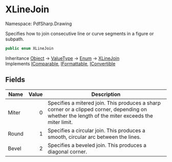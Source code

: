 # XLineJoin

Namespace: PdfSharp.Drawing

Specifies how to join consecutive line or curve segments in a figure or subpath.

```csharp
public enum XLineJoin
```

Inheritance [Object](https://docs.microsoft.com/en-us/dotnet/api/system.object) → [ValueType](https://docs.microsoft.com/en-us/dotnet/api/system.valuetype) → [Enum](https://docs.microsoft.com/en-us/dotnet/api/system.enum) → [XLineJoin](./pdfsharp.drawing.xlinejoin)<br>
Implements [IComparable](https://docs.microsoft.com/en-us/dotnet/api/system.icomparable), [IFormattable](https://docs.microsoft.com/en-us/dotnet/api/system.iformattable), [IConvertible](https://docs.microsoft.com/en-us/dotnet/api/system.iconvertible)

## Fields

| Name | Value | Description |
| --- | --: | --- |
| Miter | 0 | Specifies a mitered join. This produces a sharp corner or a clipped corner, depending on whether the length of the miter exceeds the miter limit. |
| Round | 1 | Specifies a circular join. This produces a smooth, circular arc between the lines. |
| Bevel | 2 | Specifies a beveled join. This produces a diagonal corner. |
